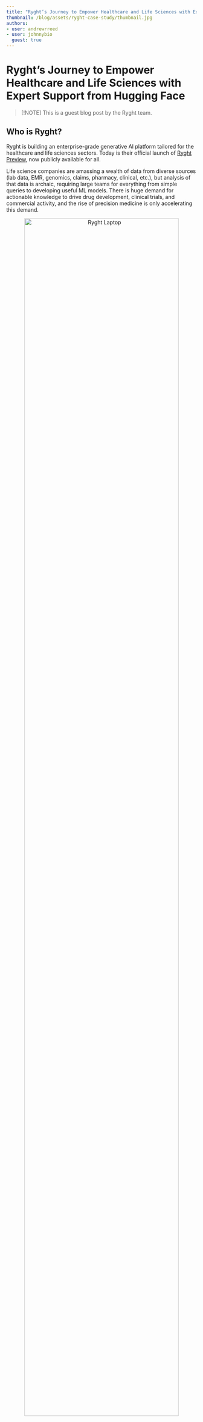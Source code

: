 ```yaml
---
title: "Ryght’s Journey to Empower Healthcare and Life Sciences with Expert Support from Hugging Face" 
thumbnail: /blog/assets/ryght-case-study/thumbnail.jpg
authors:
- user: andrewrreed
- user: johnnybio
  guest: true
---
```


# Ryght’s Journey to Empower Healthcare and Life Sciences with Expert Support from Hugging Face

> [!NOTE] This is a guest blog post by the Ryght team.

## Who is Ryght?

Ryght is building an enterprise-grade generative AI platform tailored for the healthcare and life sciences sectors. Today is their official launch of [Ryght Preview](https://www.ryght.ai/signup?utm_campaign=Preview%20Launch%20April%2016%2C%2024&utm_source=Huggging%20Face%20Blog%20-%20Preview%20Launch%20Sign%20Up), now publicly available for all.

Life science companies are amassing a wealth of data from diverse sources (lab data, EMR, genomics, claims, pharmacy, clinical, etc.), but analysis of that data is archaic, requiring large teams for everything from simple queries to developing useful ML models. There is huge demand for actionable knowledge to drive drug development, clinical trials, and commercial activity, and the rise of precision medicine is only accelerating this demand.

<p align="center">
 <img src="https://huggingface.co/datasets/huggingface/documentation-images/resolve/main/blog/ryght-case-study/click-through.gif" alt="Ryght Laptop" style="width: 90%; height: auto;"><br>
</p>

[Ryght’s](https://hubs.li/Q02sLGKL0) goal is to empower life science professionals to get the insights they need swiftly and securely. To do so, they’re building a SaaS platform that offers industry-specific AI copilots and custom built solutions for professionals and organizations to accelerate their research, analysis, and documentation across a variety of complex data sources.

Recognizing how fast paced and ever changing the AI landscape is, Ryght sought out Hugging Face as a technical advisory partner early in their journey via the [Expert Support Program](https://huggingface.co/support).

## Overcoming challenges, together

> ##### *Our partnership with Hugging Face's expert support has played a crucial role in expediting the development of our generative AI platform. The rapidly evolving landscape of AI has the potential to revolutionize our industry, and Hugging Face’s highly performant and enterprise-ready Text Generation Inference (TGI) and Text Embeddings Inference (TEI) services are game changers in their own right. - [Johnny Crupi, CTO](https://www.linkedin.com/in/johncrupi/) at [Ryght](http://www.ryght.ai/?utm_campaign=hf&utm_source=hf_blog)*

Ryght faced several challenges as they set out to build their generative AI platform.

### 1. The need to quickly upskill a team and stay informed in a highly dynamic environment
With AI and ML technologies advancing so quickly, ensuring that the team remains abreast of the latest techniques, tools, and best practices is critical. This continuous learning curve is steep and requires a concerted effort to stay informed.

Having access to Hugging Face’s team of experts who operate at the center of the AI ecosystem helps Ryght keep up with the latest developments and models that are relevant to their domain. This is achieved through open, asynchronous channels of communication, regular advisory meetings, and dedicated technical workshops.

### 2. Identifying the most [cost] effective ML approaches amidst the noisy sea of options
The AI field is bustling with innovation, leading to an abundance of tools, libraries, models, and methodologies. For a startup like Ryght, it's imperative to cut through this noise and identify which ML strategies are most applicable to their unique use cases in the life sciences sector. This involves not just understanding the current state of the art, but also looking ahead to which technologies will remain relevant and scalable for the future.

Hugging Face serves as a partner to Ryght’s technical team – assisting in solution design, proof-of-concept development, and production workload optimization. This includes tailored recommendations on libraries, frameworks, and models best fit for Ryght’s specific needs, along with demonstrable examples of how to use them. This guidance ultimately streamlines the decision-making process and reduces the time to development.

### 3. Requirement to develop performant solutions that emphasize security, privacy, and flexibility
Given the focus on enterprise-level solutions, Ryght prioritizes security, privacy, and governance. This necessitates a flexible architecture capable of interfacing with various large language models (LLMs) in real-time, a crucial feature for their life science-specific content generation and query handling.

Understanding the rapid innovation within the open-source community, especially regarding medical LLMs, they embraced an architectural approach that supports "pluggable" LLMs. This design choice allows them to seamlessly evaluate and integrate new or specialized medical LLMs as they emerge.

In Ryght’s platform, each LLM is registered and linked to one or more, customer-specific inference endpoints. This setup not only secures the connections, but also provides the ability to switch between different LLMs, offering unparalleled flexibility – a design choice that is made possible by the adoption of Hugging Face’s [Text Generation Inference (TGI)](https://huggingface.co/docs/text-generation-inference/index) and [Inference Endpoints](https://huggingface.co/inference-endpoints/dedicated).

In addition to TGI, Ryght has also integrated [Text Embeddings Inference (TEI)](https://huggingface.co/docs/text-embeddings-inference/en/index) into their ML platform. Serving open-source embedding models with TEI marks a significant improvement over relying solely on proprietary embeddings – enabling Ryght to benefit from faster inference speeds, the elimination of rate limit worries, and the flexibility to serve their own fine-tuned models, tailored to the unique requirements of the life sciences domain.

Catering to multiple customers simultaneously, their system is designed to handle high volumes of concurrent requests while maintaining low latency. Their embedding and inference services go beyond simple model invocation and encompass a suite of services adept at batching, queuing, and distributing model processing across GPUs. This infrastructure is critical to avoiding performance bottlenecks and ensuring users do not experience delays, thereby maintaining an optimal system response time.

## Conclusion
Ryght's strategic partnership with and integration of Hugging Face's ML services underscores their commitment to delivering cutting-edge solutions in healthcare and life sciences. By embracing a flexible, secure, and scalable architecture, they ensure that their platform remains at the forefront of innovation, offering their clients unparalleled service and expertise in navigating the complexities of modern medical domains. 

[Sign up for Ryght Preview](https://hubs.li/Q02sLFl_0), now publicly available to life sciences knowledge workers as a free, secure platform with frictionless onboarding. Ryght’s copilot library consists of a diverse collection of tools to accelerate information retrieval, synthesis and structuring of complex unstructured data, and document builders, taking what might have taken weeks to complete down to days or hours. To inquire about custom building and collaborations, [contact their team](https://hubs.li/Q02sLG9V0) of AI experts to discuss Ryght for Enterprise.

If you’re interested to know more about Hugging Face Expert Support, please [contact us here](https://huggingface.co/contact/sales?from=support) - our team will reach out to discuss your requirements!